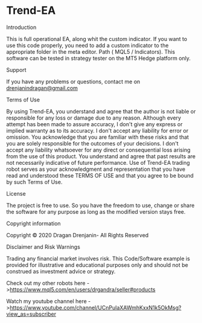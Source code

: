 # Trend-EA
Introduction

This is full operational EA, along whit the custom indicator. If you want to use this code properly, you need to add a custom indicator to the appropriate folder in the meta editor. Path ( MQL5 / Indicators). This software can be tested in strategy tester on the MT5 Hedge platform only.

Support

If you have any problems or questions, contact me on drenjanindragan@gmail.com

Terms of Use

By using Trend-EA, you understand and agree that the author is not liable or responsible for any loss or damage due to any reason. Although every attempt has been made to assure accuracy, I don't give any express or implied warranty as to its accuracy. I don't accept any liability for error or omission. You acknowledge that you are familiar with these risks and that you are solely responsible for the outcomes of your decisions. I don't accept any liability whatsoever for any direct or consequential loss arising from the use of this product. You understand and agree that past results are not necessarily indicative of future performance. Use of Trend-EA trading robot serves as your acknowledgment and representation that you have read and understood these TERMS OF USE and that you agree to be bound by such Terms of Use.

License

The project is free to use. So you have the freedom to use, change or share the software for any purpose as long as the modified version stays free.

Copyright information

Copyright © 2020 Dragan Drenjanin- All Rights Reserved

Disclaimer and Risk Warnings

Trading any financial market involves risk. This Code/Software example is provided for illustrative and educational purposes only and should not be construed as investment advice or strategy.


Check out my other robots here ->https://www.mql5.com/en/users/drgandra/seller#products

Watch my youtube channel here - >https://www.youtube.com/channel/UCnPuIaXAWmhKxxN1k5OkMsg?view_as=subscriber
